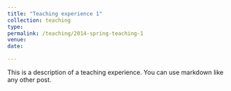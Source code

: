 ```yaml
---
title: "Teaching experience 1"
collection: teaching
type: 
permalink: /teaching/2014-spring-teaching-1
venue: 
date: 

---
```


This is a description of a teaching experience. You can use markdown like any other post.

